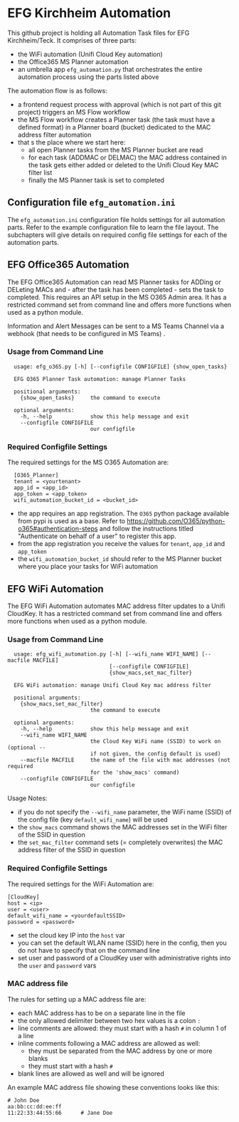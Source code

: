 # EFG Kirchheim Automation

This github project is holding all Automation Task files for EFG Kirchheim/Teck. It comprises of three parts:

* the WiFi automation (Unifi Cloud Key automation)
* the Office365 MS Planner automation
* an umbrella app `efg_automation.py` that orchestrates the entire automation process using the parts listed above

The automation flow is as follows:

* a frontend request process with approval (which is not part of this git project) triggers an MS Flow workflow
* the MS Flow workflow creates a Planner task (the task must have a defined format) in a Planner board (bucket)
  dedicated to the MAC address filter automation
* that s the place where we start here:
   * all open Planner tasks from the MS Planner bucket are read
   * for each task (ADDMAC or DELMAC) the MAC address contained in the task gets either added or deleted to the Unifi
     Cloud Key MAC filter list
   * finally the MS Planner task is set to completed

## Configuration file `efg_automation.ini`

The `efg_automation.ini` configuration file holds settings for all automation parts. Refer to the example configuration
file to learn the file layout. The subchapters will give details on required config file settings for each of the
automation parts.

## EFG Office365 Automation

The EFG Office365 Automation can read MS Planner tasks for ADDing or DELeting MACs and - after the task has been
completed - sets the task to completed. This requires an API setup in the MS O365 Admin area. It has a restricted
command set from command line and offers more functions when used as a python module.

Information and Alert Messages can be sent to a MS Teams Channel via a webhook (that needs to be configured in MS Teams)
.

### Usage from Command Line

      usage: efg_o365.py [-h] [--configfile CONFIGFILE] {show_open_tasks}
      
      EFG O365 Planner Task automation: manage Planner Tasks
      
      positional arguments:
        {show_open_tasks}     the command to execute
      
      optional arguments:
        -h, --help            show this help message and exit
        --configfile CONFIGFILE
                              our configfile

### Required Configfile Settings

The required settings for the MS O365 Automation are:

      [O365_Planner]
      tenant = <yourtenant>
      app_id = <app_id>
      app_token = <app_token>
      wifi_automation_bucket_id = <bucket_id>

* the app requires an app registration. The `O365` python package available from pypi is used as a base. Refer 
  to https://github.com/O365/python-o365#authentication-steps 
  and follow the instructions titled "Authenticate on behalf of a user" to register this app.
* from the app registration you receive the values for `tenant`, `app_id` and `app_token`
* the `wifi_automation_bucket_id` should refer to the MS Planner bucket where you place your tasks for WiFi automation

## EFG WiFi Automation

The EFG WiFi Automation automates MAC address filter updates to a Unifi CloudKey. It has a restricted command set from
command line and offers more functions when used as a python module.

### Usage from Command Line

      usage: efg_wifi_automation.py [-h] [--wifi_name WIFI_NAME] [--macfile MACFILE]
                                    [--configfile CONFIGFILE]
                                    {show_macs,set_mac_filter}
      
      EFG WiFi automation: manage Unifi Cloud Key mac address filter
      
      positional arguments:
        {show_macs,set_mac_filter}
                              the command to execute
      
      optional arguments:
        -h, --help            show this help message and exit
        --wifi_name WIFI_NAME
                              the Cloud Key WiFi name (SSID) to work on (optional --
                              if not given, the config default is used)
        --macfile MACFILE     the name of the file with mac addresses (not required
                              for the 'show_macs' command)
        --configfile CONFIGFILE
                              our configfile

Usage Notes:

* if you do not specify the `--wifi_name` parameter, the WiFi name (SSID) of the config file (key `default_wifi_name`)
  will be used
* the `show_macs` command shows the MAC addresses set in the WiFi filter of the SSID in question
* the `set_mac_filter` command sets (= completely overwrites) the MAC address filter of the SSID in question

### Required Configfile Settings

The required settings for the WiFi Automation are:

    [CloudKey]
    host = <ip>
    user = <user>
    default_wifi_name = <yourdefaultSSID>
    password = <password>

* set the cloud key IP into the `host` var
* you can set the default WLAN name (SSID) here in the config, then you do not have to specify that on the command line
* set user and password of a CloudKey user with administrative rights into the `user` and `password` vars

### MAC address file

The rules for setting up a MAC address file are:

* each MAC address has to be on a separate line in the file
* the only allowed delimiter between two hex values is a colon `:`
* line comments are allowed: they must start with a hash `#` in column 1 of a line
* inline comments following a MAC address are allowed as well:
   * they must be separated from the MAC address by one or more blanks
   * they must start with a hash `#`
* blank lines are allowed as well and will be ignored

An example MAC address file showing these conventions looks like this:

    # John Doe
    aa:bb:cc:dd:ee:ff
    11:22:33:44:55:66      # Jane Doe
